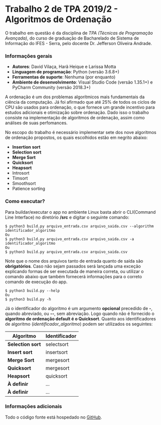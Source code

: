 # Trabalho 2 de TPA 2019/2 - Algoritmos de Ordenação

O trabalho em questão é da disciplina de *TPA (Técnicas de Programação Avançada)*, do curso de graduação de Bacharelado de Sistema de Informação do IFES - Serra, pelo docente Dr. Jefferson Oliveira Andrade.

### Informações gerais
- **Autores**: David Vilaça, Harã Heique e Larissa Motta
- **Linguagem de programação**: Python (versão 3.6.8+)
- **Ferramentas de suporte**: Nenhuma (por enquanto)
- **Ambiente de desenvolvimento**: Visual Studio Code (versão 1.35.1+) e PyCharm Community (versão 2018.3+)

A ordenação é um dos problemas algorı́tmicos mais fundamentais da ciência da computação. Já foi afirmado que até 25% de todos os ciclos de CPU são usados para ordenação, o que fornece um grande incentivo para estudos adicionais e otimização sobre
ordenação. Dado isso o trabalho consiste na implementação de algoritmos de ordenação, assim como análises de suas perfomances.

No escopo do trabalho é necessário implementar sete dos nove algoritmos de ordenação propostos, os quais escolhidos estão em negrito abaixo:
- **Insertion sort**
- **Selection sort**
- **Merge Sort**
- **Quicksort**
- **Heapsort**
- Introsort
- Timsort
- Smoothsort
- Patience sorting

### Como executar?
Para buildar/executar o app no ambiente Linux basta abrir o CLI(Command Line Interface) no diretório __/src__ e digitar o seguinte comando:

    $ python3 build.py arquivo_entrada.csv arquivo_saida.csv --algorithm identificador_algoritmo
    Ou
    $ python3 build.py arquivo_entrada.csv arquivo_saida.csv -a identificador_algoritmo
    Ou
    $ python3 build.py arquivo_entrada.csv arquivo_saida.csv

Note que o nome dos arquivos tanto de entrada quanto de saída são **obrigatórios**. Caso não sejam passados será lançada uma exceção explicando formas de ser executada de maneira correta, ou utilizar o comando abaixo que também fornecerá informações para o correto comando de execução do app.

    $ python3 build.py --help
    Ou
    $ python3 build.py -h

Já o identificador do algoritmo é um argumento **opcional** precedido de **-**, quando abreviado, ou **--**, sem abreviação. Logo quando não é fornecido o **algoritmo de ordenação default é o Quicksort**. Quanto aos identificadores de algoritmo (*identificador_algoritmo*) podem ser utilizados os seguintes:

<div align="center">
  
Algoritmo|Identificador
---|---
**Selection sort**|selectsort
**Insert sort**|insertsort
**Merge Sort**|mergesort
**Quicksort**|mergesort
**Heapsort**|quicksort
**À definir**|...
**À definir**|...

</div>


### Informações adicionais
Todo o código fonte está hospedado no [GitHub](https://github.com/HaraHeique/TPA-trab2-ordenacao).
